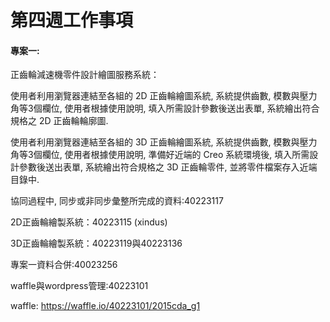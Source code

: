 # 第四週工作事項

#### 專案一:


正齒輪減速機零件設計繪圖服務系統：

使用者利用瀏覽器連結至各組的 2D 正齒輪繪圖系統, 系統提供齒數, 模數與壓力角等3個欄位, 使用者根據使用說明, 填入所需設計參數後送出表單, 系統繪出符合規格之 2D 正齒輪輪廓圖.

使用者利用瀏覽器連結至各組的 3D 正齒輪繪圖系統, 系統提供齒數, 模數與壓力角等3個欄位,
使用者根據使用說明, 準備好近端的 Creo 系統環境後, 填入所需設計參數後送出表單,
系統繪出符合規格之 3D 正齒輪零件, 並將零件檔案存入近端目錄中.

協同過程中, 同步或非同步彙整所完成的資料:40223117

2D正齒輪繪製系統：40223115 (xindus)

3D正齒輪繪製系統：40223119與40223136

專案一資料合併:40023256

waffle與wordpress管理:40223101

waffle: https://waffle.io/40223101/2015cda_g1
